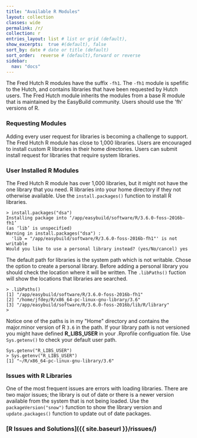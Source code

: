 ```yaml
---
title: "Available R Modules"
layout: collection
classes: wide
permalink: /r/
collection: r
entries_layout: list # list or grid (default),
show_excerpts:  true #(default), false
sort_by: date # date or title (default)
sort_order:  reverse # (default),forward or reverse
sidebar:
  nav: "docs"
---
```


The Fred Hutch R modules have the suffix `-fh1`. The `-fh1` module is spefific
 to the Hutch, and contains libraries that have been requested by Hutch users.
 The Fred Hutch module inherits the modules from a base R module that 
 is maintained by the EasyBuild community. 
 Users should use the 'fh' versions of R.

### Requesting Modules ###
Adding every user request for libraries is becoming a challenge to support.
 The Fred Hutch R module has close to 1,000 libraries. Users are encouraged
 to install custom R libraries in their home directories. Users can submit install
 request for libraries that require system libraries.

### User Installed R Modules
The Fred Hutch R module has over 1,000 libraries, but it might not have the one
library that you need. R libraries into your home directory if they not otherwise
available.  Use the `install.packages()` function to install R libraries.

```
> install.packages("dsa")
Installing package into ‘/app/easybuild/software/R/3.6.0-foss-2016b-fh1’
(as ‘lib’ is unspecified)
Warning in install.packages("dsa") :
  'lib = "/app/easybuild/software/R/3.6.0-foss-2016b-fh1"' is not writable
Would you like to use a personal library instead? (yes/No/cancel) yes
```

The default path for libraries is the system path which is not writable. Chose the
option to create a personal library. Before adding a personal library you should
check the location where it will be written.  The `.libPaths()` fuction will show
the locations that libraries are searched.

```
> .libPaths()
[1] "/app/easybuild/software/R/3.6.0-foss-2016b-fh1"
[2] "/home/jfdey/R/x86_64-pc-linux-gnu-library/3.6"
[3] "/app/easybuild/software/R/3.6.0-foss-2016b/lib/R/library"
>
```

Notice one of the paths is in my "Home" directory and contains the major.minor
 version of R `3.6` in the path. If your library path is not versioned you might have
defined **R_LIBS_USER** in your .Rprofile configuation file.  Use `Sys.getenv()`
 to check your default user path.

```
Sys.getenv("R_LIBS_USER")
> Sys.getenv("R_LIBS_USER")
[1] "~/R/x86_64-pc-linux-gnu-library/3.6"
```

### Issues with R Libraries
One of the most frequent issues are errors with loading libraries.  There are
two major issues; the library is out of date or there is a newer version available
from the system that is not being loaded. Use the `packageVersion("snow")`
function to show the library version and `update.packages()` function to update
out of date packages.

### [R Issues and Solutions]({{ site.baseurl }}/rissues/)
